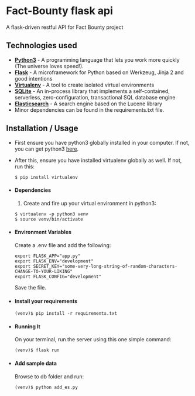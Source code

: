 # Fact-Bounty flask api
A flask-driven restful API for Fact Bounty project


## Technologies used
*   **[Python3](https://www.python.org/downloads/)** - A programming language that lets you work more quickly (The universe loves speed!).
*   **[Flask](flask.pocoo.org/)** - A microframework for Python based on Werkzeug, Jinja 2 and good intentions
*   **[Virtualenv](https://virtualenv.pypa.io/en/stable/)** - A tool to create isolated virtual environments
*   **[SQLite](https://www.sqlite.org/)** - An in-process library that implements a self-contained, serverless, zero-configuration, transactional SQL database engine
*   **[Elasticsearch](https://www.elastic.co/downloads/elasticsearch)** - A search engine based on the Lucene library
*   Minor dependencies can be found in the requirements.txt file.


## Installation / Usage
*  First ensure you have python3 globally installed in your computer. If not, you can get python3 [here](https://www.python.org).
*  After this, ensure you have installed virtualenv globally as well. If not, run this:
    ```
    $ pip install virtualenv
    ```


*  #### Dependencies

    1. Create and fire up your virtual environment in python3:
    ```
	$ virtualenv -p python3 venv
	$ source venv/bin/activate
    ```

*   #### Environment Variables
    Create a .env file and add the following:
    ```
	export FLASK_APP="app.py"
	export FLASK_ENV="development"
	export SECRET_KEY="some-very-long-string-of-random-characters-CHANGE-TO-YOUR-LIKING"
	export FLASK_CONFIG="development"
    ```

    Save the file.

*   #### Install your requirements
    ```
    (venv)$ pip install -r requirements.txt
    ```

*   #### Running It
    On your terminal, run the server using this one simple command:
    ```
    (venv)$ flask run
    ```

*   #### Add sample data
    Browse to db folder and run:
    ```
    (venv)$ python add_es.py
    ```
